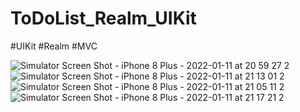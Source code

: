 # ToDoList_Realm_UIKit

#UIKit #Realm #MVC

![Simulator Screen Shot - iPhone 8 Plus - 2022-01-11 at 20 59 27 2](https://user-images.githubusercontent.com/77058534/149182037-5802f0dc-581e-4f2d-9c50-a400d89bc7aa.png) ![Simulator Screen Shot - iPhone 8 Plus - 2022-01-11 at 21 13 01 2](https://user-images.githubusercontent.com/77058534/149181825-0b25e5d1-7692-4ff2-8f36-3fd48d390bc1.png) ![Simulator Screen Shot - iPhone 8 Plus - 2022-01-11 at 21 05 11 2](https://user-images.githubusercontent.com/77058534/149182173-234babe5-118a-4e51-a2b3-7020efcf72c4.png) ![Simulator Screen Shot - iPhone 8 Plus - 2022-01-11 at 21 17 21 2](https://user-images.githubusercontent.com/77058534/149183292-2d516824-be13-4972-a2b7-8d728323250d.png)




